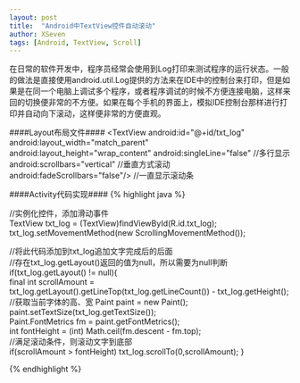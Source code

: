 ```yaml
---
layout: post
title:  "Android中TextView控件自动滚动"
author: XSeven
tags: [Android, TextView, Scroll]
---
```


在日常的软件开发中，程序员经常会使用到Log打印来测试程序的运行状态。一般的做法是直接使用android.util.Log提供的方法来在IDE中的控制台来打印，但是如果是在同一个电脑上调试多个程序，或者程序调试的时候不方便连接电脑，这样来回的切换便非常的不方便。如果在每个手机的界面上，模拟IDE控制台那样进行打印并自动向下滚动，这样便非常的方便直观。

####Layout布局文件####
	<TextView
        android:id="@+id/txt_log"
        android:layout_width="match_parent"
        android:layout_height="wrap_content"
        android:singleLine="false"		      //多行显示
        android:scrollbars="vertical"		  //垂直方式滚动
        android:fadeScrollbars="false"/>     //一直显示滚动条
        
        
####Activity代码实现####
{% highlight java %}

//实例化控件，添加滑动事件  
TextView txt_log = (TextView)findViewById(R.id.txt_log);
txt_log.setMovementMethod(new ScrollingMovementMethod());


//将此代码添加到txt_log追加文字完成后的后面  
//存在txt_log.getLayout()返回的值为null，所以需要为null判断  
if(txt_log.getLayout() != null){  
   final int scrollAmount = txt_log.getLayout().getLineTop(txt_log.getLineCount()) - txt_log.getHeight();  
   //获取当前字体的高、宽
   Paint paint = new Paint();  
   paint.setTextSize(txt_log.getTextSize());  
   Paint.FontMetrics fm = paint.getFontMetrics();  
   int fontHeight =  (int) Math.ceil(fm.descent - fm.top);  
   //满足滚动条件，则滚动文字到底部  
   if(scrollAmount > fontHeight)
       txt_log.scrollTo(0,scrollAmount);
   }

{% endhighlight %}

